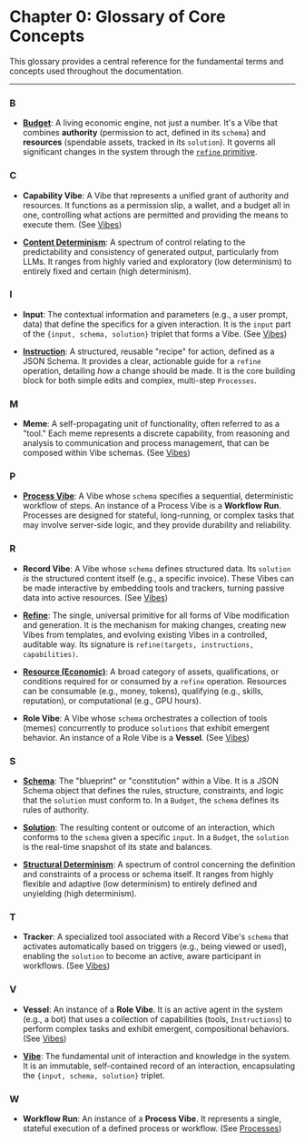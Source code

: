 # Chapter 0: Glossary of Core Concepts

This glossary provides a central reference for the fundamental terms and concepts used throughout the documentation.

---

### B

- **[Budget](06.%20budgets.md)**: A living economic engine, not just a number. It's a Vibe that combines **authority** (permission to act, defined in its `schema`) and **resources** (spendable assets, tracked in its `solution`). It governs all significant changes in the system through the [`refine` primitive](04.%20refinement.md).

### C

- **Capability Vibe**: A Vibe that represents a unified grant of authority and resources. It functions as a permission slip, a wallet, and a budget all in one, controlling what actions are permitted and providing the means to execute them. (See [Vibes](01.%20vibes.md))

- **[Content Determinism](12.%20determinism.md)**: A spectrum of control relating to the predictability and consistency of generated output, particularly from LLMs. It ranges from highly varied and exploratory (low determinism) to entirely fixed and certain (high determinism).

### I

- **Input**: The contextual information and parameters (e.g., a user prompt, data) that define the specifics for a given interaction. It is the `input` part of the `{input, schema, solution}` triplet that forms a Vibe. (See [Vibes](01.%20vibes.md))

- **[Instruction](02.%20instructions.md)**: A structured, reusable "recipe" for action, defined as a JSON Schema. It provides a clear, actionable guide for a `refine` operation, detailing _how_ a change should be made. It is the core building block for both simple edits and complex, multi-step `Processes`.

### M

- **Meme**: A self-propagating unit of functionality, often referred to as a "tool." Each meme represents a discrete capability, from reasoning and analysis to communication and process management, that can be composed within Vibe schemas. (See [Vibes](01.%20vibes.md))

### P

- **[Process Vibe](08.%20processes.md)**: A Vibe whose `schema` specifies a sequential, deterministic workflow of steps. An instance of a Process Vibe is a **Workflow Run**. Processes are designed for stateful, long-running, or complex tasks that may involve server-side logic, and they provide durability and reliability.

### R

- **Record Vibe**: A Vibe whose `schema` defines structured data. Its `solution` _is_ the structured content itself (e.g., a specific invoice). These Vibes can be made interactive by embedding tools and trackers, turning passive data into active resources. (See [Vibes](01.%20vibes.md))

- **[Refine](04.%20refinement.md)**: The single, universal primitive for all forms of Vibe modification and generation. It is the mechanism for making changes, creating new Vibes from templates, and evolving existing Vibes in a controlled, auditable way. Its signature is `refine(targets, instructions, capabilities)`.

- **[Resource (Economic)](05.%20exchange.md)**: A broad category of assets, qualifications, or conditions required for or consumed by a `refine` operation. Resources can be consumable (e.g., money, tokens), qualifying (e.g., skills, reputation), or computational (e.g., GPU hours).

- **Role Vibe**: A Vibe whose `schema` orchestrates a collection of tools (memes) concurrently to produce `solutions` that exhibit emergent behavior. An instance of a Role Vibe is a **Vessel**. (See [Vibes](01.%20vibes.md))

### S

- **[Schema](01.%20vibes.md)**: The "blueprint" or "constitution" within a Vibe. It is a JSON Schema object that defines the rules, structure, constraints, and logic that the `solution` must conform to. In a `Budget`, the `schema` defines its rules of authority.

- **[Solution](01.%20vibes.md)**: The resulting content or outcome of an interaction, which conforms to the `schema` given a specific `input`. In a `Budget`, the `solution` is the real-time snapshot of its state and balances.

- **[Structural Determinism](12.%20determinism.md)**: A spectrum of control concerning the definition and constraints of a process or schema itself. It ranges from highly flexible and adaptive (low determinism) to entirely defined and unyielding (high determinism).

### T

- **Tracker**: A specialized tool associated with a Record Vibe's `schema` that activates automatically based on triggers (e.g., being viewed or used), enabling the `solution` to become an active, aware participant in workflows. (See [Vibes](01.%20vibes.md))

### V

- **Vessel**: An instance of a **Role Vibe**. It is an active agent in the system (e.g., a bot) that uses a collection of capabilities (tools, `Instructions`) to perform complex tasks and exhibit emergent, compositional behaviors. (See [Vibes](01.%20vibes.md))

- **[Vibe](01.%20vibes.md)**: The fundamental unit of interaction and knowledge in the system. It is an immutable, self-contained record of an interaction, encapsulating the `{input, schema, solution}` triplet.

### W

- **Workflow Run**: An instance of a **Process Vibe**. It represents a single, stateful execution of a defined process or workflow. (See [Processes](08.%20processes.md))

